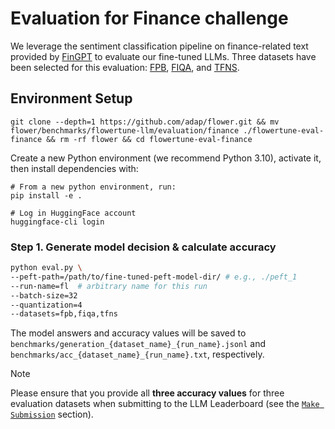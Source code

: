 # Evaluation for Finance challenge

We leverage the sentiment classification pipeline on finance-related text provided by [FinGPT](https://github.com/AI4Finance-Foundation/FinGPT/tree/master) to evaluate our fine-tuned LLMs.
Three datasets have been selected for this evaluation: [FPB](https://huggingface.co/datasets/takala/financial_phrasebank), [FIQA](https://huggingface.co/datasets/pauri32/fiqa-2018), and [TFNS](https://huggingface.co/datasets/zeroshot/twitter-financial-news-sentiment). 


## Environment Setup

```shell
git clone --depth=1 https://github.com/adap/flower.git && mv flower/benchmarks/flowertune-llm/evaluation/finance ./flowertune-eval-finance && rm -rf flower && cd flowertune-eval-finance
```

Create a new Python environment (we recommend Python 3.10), activate it, then install dependencies with:

```shell
# From a new python environment, run:
pip install -e .

# Log in HuggingFace account
huggingface-cli login
```

### Step 1. Generate model decision & calculate accuracy

```bash
python eval.py \
--peft-path=/path/to/fine-tuned-peft-model-dir/ # e.g., ./peft_1
--run-name=fl  # arbitrary name for this run  
--batch-size=32 
--quantization=4 
--datasets=fpb,fiqa,tfns
```
The model answers and accuracy values will be saved to `benchmarks/generation_{dataset_name}_{run_name}.jsonl` and `benchmarks/acc_{dataset_name}_{run_name}.txt`, respectively.

> [!NOTE]
> Please ensure that you provide all **three accuracy values** for three evaluation datasets when submitting to the LLM Leaderboard (see the [`Make Submission`](https://github.com/adap/flower/tree/main/benchmarks/flowertune-llm/evaluation#make-submission-on-flowertune-llm-leaderboard) section).
